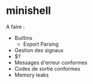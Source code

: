 # minishell

A faire :
- Builtins
	- Export
		Parsing
- Gestion des signaux
- $?
- Messages d'erreur conformes
- Codes de sortie conformes
- Memory leaks